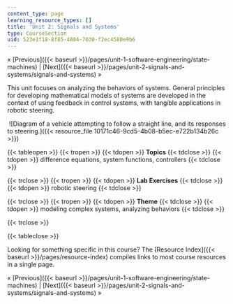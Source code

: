 ```yaml
---
content_type: page
learning_resource_types: []
title: 'Unit 2: Signals and Systems'
type: CourseSection
uid: 523e1f18-8f85-4804-7030-f2ec4580e9b6
---
```


« [Previous]({{< baseurl >}}/pages/unit-1-software-engineering/state-machines) | [Next]({{< baseurl >}}/pages/unit-2-signals-and-systems/signals-and-systems) »

This unit focuses on analyzing the behaviors of systems. General principles for developing mathematical models of systems are developed in the context of using feedback in control systems, with tangible applications in robotic steering.

 ![Diagram of a vehicle attempting to follow a straight line, and its responses to steering.]({{< resource_file 10171c46-9cd5-4b08-b5ec-e722b134b26c >}})

{{< tableopen >}}
{{< tropen >}}
{{< tdopen >}}
**Topics**
{{< tdclose >}}
{{< tdopen >}}
difference equations, system functions, controllers
{{< tdclose >}}

{{< trclose >}}
{{< tropen >}}
{{< tdopen >}}
**Lab Exercises**
{{< tdclose >}}
{{< tdopen >}}
robotic steering
{{< tdclose >}}

{{< trclose >}}
{{< tropen >}}
{{< tdopen >}}
**Theme**
{{< tdclose >}}
{{< tdopen >}}
modeling complex systems, analyzing behaviors
{{< tdclose >}}

{{< trclose >}}

{{< tableclose >}}

Looking for something specific in this course? The [Resource Index]({{< baseurl >}}/pages/resource-index) compiles links to most course resources in a single page.

« [Previous]({{< baseurl >}}/pages/unit-1-software-engineering/state-machines) | [Next]({{< baseurl >}}/pages/unit-2-signals-and-systems/signals-and-systems) »
